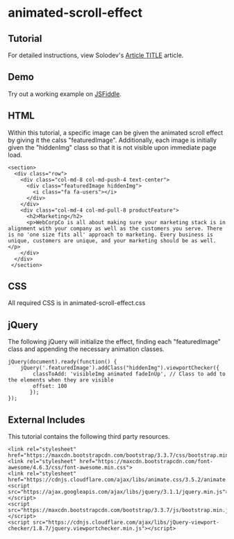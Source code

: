 # animated-scroll-effect


## Tutorial

For detailed instructions, view Solodev's [Article TITLE]() article.

## Demo

Try out a working example on [JSFiddle](https://jsfiddle.net/solodev/nybm4pa7/).

## HTML

Within this tutorial, a specific image can be given the animated scroll effect by giving it the calss "featuredImage". Additionally, each image is initially given the "hiddenImg" class so that it is not visible upon immediate page load.

```
<section>
  <div class="row">
    <div class="col-md-8 col-md-push-4 text-center">
      <div class="featuredImage hiddenImg">
        <i class="fa fa-users"></i>
      </div>
    </div>
    <div class="col-md-4 col-md-pull-8 productFeature">
      <h2>Marketing</h2>
      <p>WebCorpCo is all about making sure your marketing stack is in alignment with your company as well as the customers you serve. There is no 'one size fits all' approach to marketing. Every business is unique, customers are unique, and your marketing should be as well.</p>
    </div>
  </div>
 </section>
```
## CSS

All required CSS is in animated-scroll-effect.css

## jQuery

The following jQuery will initialize the effect, finding each "featuredImage" class and appending the necessary animation classes.
```
jQuery(document).ready(function() {
	jQuery('.featuredImage').addClass("hiddenImg").viewportChecker({
	    classToAdd: 'visibleImg animated fadeInUp', // Class to add to the elements when they are visible
	    offset: 100    
	   });   
});            
```

## External Includes

This tutorial contains the following third party resources.
```
<link rel="stylesheet" href="https://maxcdn.bootstrapcdn.com/bootstrap/3.3.7/css/bootstrap.min.css">
<link rel="stylesheet" href="https://maxcdn.bootstrapcdn.com/font-awesome/4.6.3/css/font-awesome.min.css">
<link rel="stylesheet" href="https://cdnjs.cloudflare.com/ajax/libs/animate.css/3.5.2/animate.css">
<script src="https://ajax.googleapis.com/ajax/libs/jquery/3.1.1/jquery.min.js"></script>
<script src="https://maxcdn.bootstrapcdn.com/bootstrap/3.3.7/js/bootstrap.min.js"></script>
<script src="https://cdnjs.cloudflare.com/ajax/libs/jQuery-viewport-checker/1.8.7/jquery.viewportchecker.min.js"></script>
```